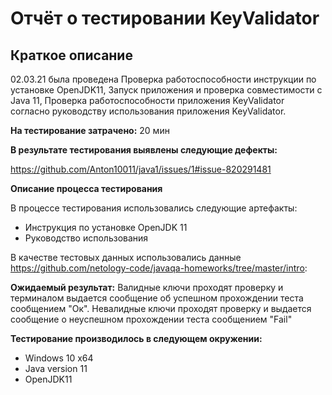 # Отчёт о тестировании KeyValidator

## Краткое описание

02.03.21 была проведена Проверка работоспособности инструкции по установке OpenJDK11, Запуск приложения и проверка совместимости с Java 11, Проверка работоспособности приложения KeyValidator согласно руководству использования приложения KeyValidator.

**На тестирование затрачено:** 20 мин

**В результате тестирования выявлены следующие дефекты:**

https://github.com/Anton10011/java1/issues/1#issue-820291481

**Описание процесса тестирования**

В процессе тестирования использовались следующие артефакты:

- Инструкция по установке OpenJDK 11
- Руководство использования


В качестве тестовых данных использовались данные https://github.com/netology-code/javaqa-homeworks/tree/master/intro:

**Ожидаемый результат:**
Валидные ключи проходят проверку и терминалом выдается сообщение об успешном прохождении теста сообщением "Ок". Невалидные ключи проходят проверку и выдается сообщение о неуспешном прохождении теста сообщением "Fail"

**Тестирование производилось в следующем окружении:**

- Windows 10 x64
- Java version 11
- OpenJDK11
